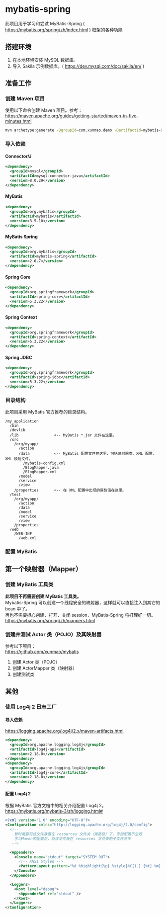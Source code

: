 # mybatis-spring

此项目用于学习和尝试 MyBatis-Spring ( https://mybatis.org/spring/zh/index.html ) 框架的各种功能

## 搭建环境

1. 在本地环境安装 MySQL 数据库。
2. 导入 Sakila 示例数据库。( https://dev.mysql.com/doc/sakila/en/ )

## 准备工作

### 创建 Maven 项目

使用以下命令创建 Maven 项目。参考：  
https://maven.apache.org/guides/getting-started/maven-in-five-minutes.html

```sh
mvn archetype:generate -DgroupId=com.xunmao.demo -DartifactId=mybatis-spring -DarchetypeArtifactId=maven-archetype-quickstart -DarchetypeVersion=1.4 -DinteractiveMode=false
```

### 导入依赖

#### Connector/J

```xml
<dependency>
  <groupId>mysql</groupId>
  <artifactId>mysql-connector-java</artifactId>
  <version>8.0.29</version>
</dependency>
```

#### MyBatis

```xml
<dependency>
  <groupId>org.mybatis</groupId>
  <artifactId>mybatis</artifactId>
  <version>3.5.10</version>
</dependency>
```

#### MyBatis Spring

```xml
<dependency>
  <groupId>org.mybatis</groupId>
  <artifactId>mybatis-spring</artifactId>
  <version>2.0.7</version>
</dependency>
```

#### Spring Core

```xml
<dependency>
  <groupId>org.springframework</groupId>
  <artifactId>spring-core</artifactId>
  <version>5.3.22</version>
</dependency>
```

#### Spring Context

```xml
<dependency>
  <groupId>org.springframework</groupId>
  <artifactId>spring-context</artifactId>
  <version>5.3.22</version>
</dependency>
```

#### Spring JDBC

```xml
<dependency>
  <groupId>org.springframework</groupId>
  <artifactId>spring-jdbc</artifactId>
  <version>5.3.22</version>
</dependency>
```

### 目录结构

此项目采用 MyBatis 官方推荐的目录结构。

```
/my_application
  /bin
  /devlib
  /lib                <-- MyBatis *.jar 文件在这里。
  /src
    /org/myapp/
      /action
      /data           <-- MyBatis 配置文件在这里，包括映射器类、XML 配置、XML 映射文件。
        /mybatis-config.xml
        /BlogMapper.java
        /BlogMapper.xml
      /model
      /service
      /view
    /properties       <-- 在 XML 配置中出现的属性值在这里。
  /test
    /org/myapp/
      /action
      /data
      /model
      /service
      /view
    /properties
  /web
    /WEB-INF
      /web.xml
```

### 配置 MyBatis

## 第一个映射器（Mapper）

### 创建 MyBatis 工具类

**此项目不再需要创建 MyBatis 工具类。**  
Mybatis-Spring 可以创建一个线程安全的映射器，这样就可以直接注入到其它的 bean 中了。  
再也不需要担心创建、打开、关闭 session，MyBatis-Spring 将打理好一切。  
https://mybatis.org/spring/zh/mappers.html

### 创建并测试 Actor 类（POJO）及其映射器

参考以下项目：  
https://github.com/xunmao/mybatis

1. 创建 Actor 类（POJO）
2. 创建 ActorMapper 类（映射器）
3. 创建测试类

## 其他

### 使用 Log4j 2 日志工厂

#### 导入依赖

https://logging.apache.org/log4j/2.x/maven-artifacts.html

```xml
<dependency>
  <groupId>org.apache.logging.log4j</groupId>
  <artifactId>log4j-api</artifactId>
  <version>2.18.0</version>
</dependency>
<dependency>
  <groupId>org.apache.logging.log4j</groupId>
  <artifactId>log4j-core</artifactId>
  <version>2.18.0</version>
</dependency>
```

#### 配置 Log4j 2

根据 MyBatis 官方文档中的相关介绍配置 Log4j 2。  
https://mybatis.org/mybatis-3/zh/logging.html#

```xml
<?xml version="1.0" encoding="UTF-8"?>
<Configuration xmlns="http://logging.apache.org/log4j/2.0/config">
  <!-- 
    暂时需要将该文件放置在 resources 文件夹（类路径）下，否则配置不生效
    学习Maven的配置后，将该文件放在 resources 文件夹的子文件夹中
   -->

  <Appenders>
    <Console name="stdout" target="SYSTEM_OUT">
      <!-- ANSI Styled -->
      <PatternLayout pattern="%d %highlight{%p} %style{%C{1.} [%t] %m}{bold,green}%n" />
    </Console>
  </Appenders>

  <Loggers>
    <Root level="debug">
      <AppenderRef ref="stdout" />
    </Root>
  </Loggers>
</Configuration>
```
